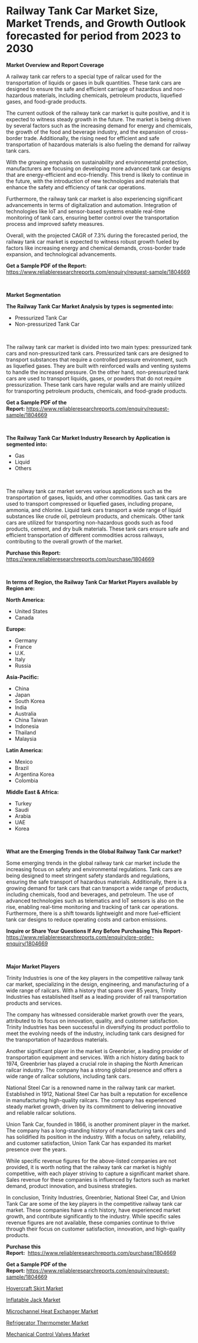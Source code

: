 <p><h1>Railway Tank Car Market Size, Market Trends, and Growth Outlook forecasted for period from 2023 to 2030</h1></p><p><strong>Market Overview and Report Coverage</strong></p>
<p><p>A railway tank car refers to a special type of railcar used for the transportation of liquids or gases in bulk quantities. These tank cars are designed to ensure the safe and efficient carriage of hazardous and non-hazardous materials, including chemicals, petroleum products, liquefied gases, and food-grade products.</p><p>The current outlook of the railway tank car market is quite positive, and it is expected to witness steady growth in the future. The market is being driven by several factors such as the increasing demand for energy and chemicals, the growth of the food and beverage industry, and the expansion of cross-border trade. Additionally, the rising need for efficient and safe transportation of hazardous materials is also fueling the demand for railway tank cars.</p><p>With the growing emphasis on sustainability and environmental protection, manufacturers are focusing on developing more advanced tank car designs that are energy-efficient and eco-friendly. This trend is likely to continue in the future, with the introduction of new technologies and materials that enhance the safety and efficiency of tank car operations.</p><p>Furthermore, the railway tank car market is also experiencing significant advancements in terms of digitalization and automation. Integration of technologies like IoT and sensor-based systems enable real-time monitoring of tank cars, ensuring better control over the transportation process and improved safety measures.</p><p>Overall, with the projected CAGR of 7.3% during the forecasted period, the railway tank car market is expected to witness robust growth fueled by factors like increasing energy and chemical demands, cross-border trade expansion, and technological advancements.</p></p>
<p><strong>Get a Sample PDF of the Report:</strong> <a href="https://www.reliableresearchreports.com/enquiry/request-sample/1804669">https://www.reliableresearchreports.com/enquiry/request-sample/1804669</a></p>
<p>&nbsp;</p>
<p><strong>Market Segmentation</strong></p>
<p><strong>The Railway Tank Car Market Analysis by types is segmented into:</strong></p>
<p><ul><li>Pressurized Tank Car</li><li>Non-pressurized Tank Car</li></ul></p>
<p>&nbsp;</p>
<p><p>The railway tank car market is divided into two main types: pressurized tank cars and non-pressurized tank cars. Pressurized tank cars are designed to transport substances that require a controlled pressure environment, such as liquefied gases. They are built with reinforced walls and venting systems to handle the increased pressure. On the other hand, non-pressurized tank cars are used to transport liquids, gases, or powders that do not require pressurization. These tank cars have regular walls and are mainly utilized for transporting petroleum products, chemicals, and food-grade products.</p></p>
<p><strong>Get a Sample PDF of the Report:</strong>&nbsp;<a href="https://www.reliableresearchreports.com/enquiry/request-sample/1804669">https://www.reliableresearchreports.com/enquiry/request-sample/1804669</a></p>
<p>&nbsp;</p>
<p><strong>The Railway Tank Car Market Industry Research by Application is segmented into:</strong></p>
<p><ul><li>Gas</li><li>Liquid</li><li>Others</li></ul></p>
<p>&nbsp;</p>
<p><p>The railway tank car market serves various applications such as the transportation of gases, liquids, and other commodities. Gas tank cars are used to transport compressed or liquefied gases, including propane, ammonia, and chlorine. Liquid tank cars transport a wide range of liquid substances like crude oil, petroleum products, and chemicals. Other tank cars are utilized for transporting non-hazardous goods such as food products, cement, and dry bulk materials. These tank cars ensure safe and efficient transportation of different commodities across railways, contributing to the overall growth of the market.</p></p>
<p><strong>Purchase this Report:</strong>&nbsp; <a href="https://www.reliableresearchreports.com/purchase/1804669">https://www.reliableresearchreports.com/purchase/1804669</a></p>
<p>&nbsp;</p>
<p><strong>In terms of Region, the Railway Tank Car Market Players available by Region are:</strong></p>
<p>
    <p> <strong> North America: </strong>
        <ul>
            <li>United States</li>
            <li>Canada</li>
        </ul>
        </p> 
    <p> <strong> Europe: </strong>
        <ul>
            <li>Germany</li>
            <li>France</li>
            <li>U.K.</li>
            <li>Italy</li>
            <li>Russia</li>
        </ul>
        </p> 
    <p> <strong> Asia-Pacific: </strong>
        <ul>
            <li>China</li>
            <li>Japan</li>
            <li>South Korea</li>
            <li>India</li>
            <li>Australia</li>
            <li>China Taiwan</li>
            <li>Indonesia</li>
            <li>Thailand</li>
            <li>Malaysia</li>
        </ul>
        </p> 
    <p> <strong> Latin America: </strong>
        <ul>
            <li>Mexico</li>
            <li>Brazil</li>
            <li>Argentina Korea</li>
            <li>Colombia</li>
        </ul>
        </p> 
    <p> <strong> Middle East & Africa: </strong>
        <ul>
            <li>Turkey</li>
            <li>Saudi</li>
            <li>Arabia</li>
            <li>UAE</li>
            <li>Korea</li>
        </ul>
    </p>
    </p>
<p>&nbsp;</p>
<p><strong>What are the Emerging Trends in the Global Railway Tank Car market?</strong></p>
<p><p>Some emerging trends in the global railway tank car market include the increasing focus on safety and environmental regulations. Tank cars are being designed to meet stringent safety standards and regulations, ensuring the safe transport of hazardous materials. Additionally, there is a growing demand for tank cars that can transport a wide range of products, including chemicals, food and beverages, and petroleum. The use of advanced technologies such as telematics and IoT sensors is also on the rise, enabling real-time monitoring and tracking of tank car operations. Furthermore, there is a shift towards lightweight and more fuel-efficient tank car designs to reduce operating costs and carbon emissions.</p></p>
<p><strong>Inquire or Share Your Questions If Any Before Purchasing This Report</strong>- <a href="https://www.reliableresearchreports.com/enquiry/pre-order-enquiry/1804669">https://www.reliableresearchreports.com/enquiry/pre-order-enquiry/1804669</a></p>
<p>&nbsp;</p>
<p><strong>Major Market Players</strong></p>
<p><p>Trinity Industries is one of the key players in the competitive railway tank car market, specializing in the design, engineering, and manufacturing of a wide range of railcars. With a history that spans over 85 years, Trinity Industries has established itself as a leading provider of rail transportation products and services.</p><p>The company has witnessed considerable market growth over the years, attributed to its focus on innovation, quality, and customer satisfaction. Trinity Industries has been successful in diversifying its product portfolio to meet the evolving needs of the industry, including tank cars designed for the transportation of hazardous materials.</p><p>Another significant player in the market is Greenbrier, a leading provider of transportation equipment and services. With a rich history dating back to 1974, Greenbrier has played a crucial role in shaping the North American railcar industry. The company has a strong global presence and offers a wide range of railcar solutions, including tank cars.</p><p>National Steel Car is a renowned name in the railway tank car market. Established in 1912, National Steel Car has built a reputation for excellence in manufacturing high-quality railcars. The company has experienced steady market growth, driven by its commitment to delivering innovative and reliable railcar solutions.</p><p>Union Tank Car, founded in 1866, is another prominent player in the market. The company has a long-standing history of manufacturing tank cars and has solidified its position in the industry. With a focus on safety, reliability, and customer satisfaction, Union Tank Car has expanded its market presence over the years.</p><p>While specific revenue figures for the above-listed companies are not provided, it is worth noting that the railway tank car market is highly competitive, with each player striving to capture a significant market share. Sales revenue for these companies is influenced by factors such as market demand, product innovation, and business strategies.</p><p>In conclusion, Trinity Industries, Greenbrier, National Steel Car, and Union Tank Car are some of the key players in the competitive railway tank car market. These companies have a rich history, have experienced market growth, and contribute significantly to the industry. While specific sales revenue figures are not available, these companies continue to thrive through their focus on customer satisfaction, innovation, and high-quality products.</p></p>
<p><strong>Purchase this Report:</strong>&nbsp;&nbsp;<a href="https://www.reliableresearchreports.com/purchase/1804669">https://www.reliableresearchreports.com/purchase/1804669</a></p>
<p></p>
<p><strong>Get a Sample PDF of the Report:</strong>&nbsp;<a href="https://www.reliableresearchreports.com/enquiry/request-sample/1804669">https://www.reliableresearchreports.com/enquiry/request-sample/1804669</a></p>
<p><p><a href="https://medium.com/@there.mix.bring/hovercraft-skirt-market-insights-into-market-cagr-market-trends-and-growth-strategies-ef9271845634">Hovercraft Skirt Market</a></p><p><a href="https://medium.com/@read.code.store/inflatable-jack-market-competitive-analysis-market-trends-and-forecast-to-2030-18964235f61b">Inflatable Jack Market</a></p><p><a href="https://www.linkedin.com/pulse/microchannel-heat-exchanger-market-size-2023-2030-global-08wqe/">Microchannel Heat Exchanger Market</a></p><p><a href="https://www.linkedin.com/pulse/decoding-refrigerator-thermometer-market-deep-dive-latest-nkage/">Refrigerator Thermometer Market</a></p><p><a href="https://www.linkedin.com/pulse/mechanical-control-valves-market-size-share-global-analysis-report-3og8e/">Mechanical Control Valves Market</a></p></p>
